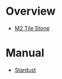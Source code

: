 # Overview

- [M2 Tile Stone](https://m2tilestone.com/)

# Manual

- [Stardust](https://m2tilestone.com/products/stardust-tile/)
